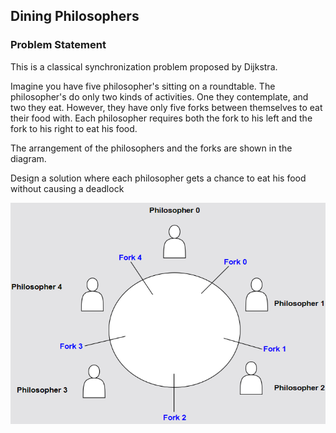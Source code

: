
## Dining Philosophers


### Problem Statement
This is a classical synchronization problem proposed by Dijkstra.

Imagine you have five philosopher's sitting on a roundtable. The philosopher's do only two kinds of activities. One they contemplate, and two they eat. However, they have only five forks between themselves to eat their food with. Each philosopher requires both the fork to his left and the fork to his right to eat his food.

The arrangement of the philosophers and the forks are shown in the diagram.

Design a solution where each philosopher gets a chance to eat his food without causing a deadlock

![img.png](img.png)